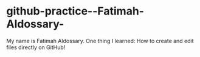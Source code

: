 # github-practice--Fatimah-Aldossary-
My name is Fatimah Aldossary.
One thing I learned: How to create and edit files directly on GitHub!
